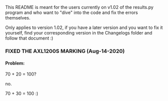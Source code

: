 This README is meant for the users currently on v1.02 of the results.py program and 
who want to "dive" into the code and fix the errors themselves.

Only applies to version 1.02, if you have a later version and you want to fix it yourself, 
find your corresponding version in the Changelogs folder and follow that document :)

### FIXED THE AXL1200S MARKING (Aug-14-2020)

#### Problem:

70 + 20 = 100?

no.

70 + 30 = 100 :)


    
